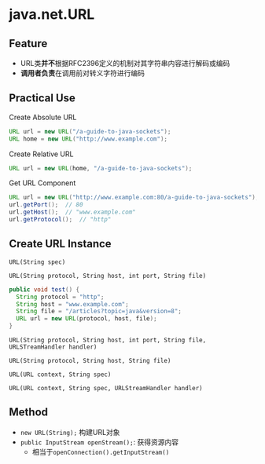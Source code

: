 # java.net.URL

## Feature

- URL类**并不**根据RFC2396定义的机制对其字符串内容进行解码或编码
- **调用者负责**在调用前对转义字符进行编码

## Practical Use

Create Absolute URL

```java
URL url = new URL("/a-guide-to-java-sockets");
URL home = new URL("http://www.example.com");
```

Create Relative URL

```java
URL url = new URL(home, "/a-guide-to-java-sockets");
```

Get URL Component

```java
URL url = new URL("http://www.example.com:80/a-guide-to-java-sockets");
url.getPort();  // 80
url.getHost();  // "www.example.com"
url.getProtocol();  // "http"
```

## Create URL Instance

`URL(String spec)`

`URL(String protocol, String host, int port, String file)`

```java
public void test() {
  String protocol = "http";
  String host = "www.example.com";
  String file = "/articles?topic=java&version=8";
  URL url = new URL(protocol, host, file);
}
```

`URL(String protocol, String host, int port, String file, URLSTreamHandler handler)`

`URL(String protocol, String host, String file)`

`URL(URL context, String spec)`

`URL(URL context, String spec, URLStreamHandler handler)`

## Method

- `new URL(String);` 构建URL对象
- `public InputStream openStream();`: 获得资源内容
  - 相当于`openConnection().getInputStream()`